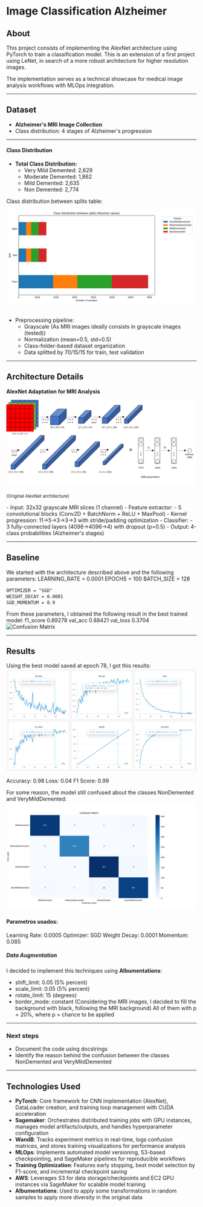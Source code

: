 # Image Classification Alzheimer

## About

This project consists of implementing the AlexNet architecture using PyTorch to train a classification model.
This is an extension of a first project using LeNet, in search of a more robust architecture for higher resolution images.

The implementation serves as a technical showcase for medical image analysis workflows with MLOps integration.

----------------

## Dataset
- **Alzheimer's MRI Image Collection**
- Class distribution: 4 stages of Alzheimer's progression
---------------------------------
#### Class Distribution

- **Total Class Distribution:**
  - Very Mild Demented: 2,629
  - Moderate Demented: 1,862
  - Mild Demented: 2,635
  - Non Demented: 2,774

Class distribution between splits table:

<img src="data/notes/Figure_2.png" alt="Confusion Matrix" width="500"/>
<br></br>

- Preprocessing pipeline:
  - Grayscale (As MRI images ideally consists in grayscale images (tested))
  - Normalization (mean=0.5, std=0.5)
  - Class-folder-based dataset organization
  - Data splitted by 70/15/15 for train, test validation

--------------------

## Architecture Details
**AlexNet Adaptation for MRI Analysis**

<img src="data/notes/alexnet_arch.png" alt="AlexNet architecture" width="500"/>
<p><small>(Original AlexNet architecture)</small></p>
- Input: 32x32 grayscale MRI slices (1 channel)
- Feature extractor:
  - 5 convolutional blocks (Conv2D + BatchNorm + ReLU + MaxPool)
  - Kernel progression: 11→5→3→3→3 with stride/padding optimization
- Classifier:
  - 3 fully-connected layers (4096→4096→4) with dropout (p=0.5)
  - Output: 4-class probabilities (Alzheimer's stages)

---------------

## Baseline

We started with the architecture described above and the following parameters:
    LEARNING_RATE = 0.0001
    EPOCHS = 100
    BATCH_SIZE = 128

    OPTIMIZER = "SGD"
    WEIGHT_DECAY = 0.0001
    SGD_MOMENTUM = 0.9

From these parameters, I obtained the following result in the best trained model:
f1_score 0.89278
val_acc 0.88421
val_loss 0.3704
<img src="wandb/offline-run-20250304_195409-cad-alexnet-classification-RGB-2025-03-04-19-48-33-470-a3dh41-algo-1/files/media/images/confusion_matrix_image_100_34ec8d483df2e72a2f4b.png" alt="Confusion Matrix" width="500"/>

--------------

## Results

Using the best model saved at epoch 78, I got this results:
<img src="data/notes/val_chart.png">

Accuracy: 0.98
Loss: 0.04
F1 Score: 0.99

For some reason, the model still confused about the classes NonDemented and VeryMildDemented:
<img src= "data/notes/Figure_1.png">

#### Parametros usados:
Learning Rate: 0.0005
Optimizer: SGD
Weight Decay: 0.0001
Momentum: 0.085

##### Data Augmentation

I decided to implement this techniques using **Albumentations**:
- shift_limit: 0.05 (5% percent)
- scale_limit: 0.05 (5% percent)
- rotate_limit: 15 (degrees)
- border_mode: constant (Considering the MRI images, I decided to fill the background with black, following the MRI background)
All of them with p = 20%, where p = chance to be applied 

------------------------

### Next steps

- Document the code using docstrings
- Identify the reason behind the confusion between the classes NonDemented and VeryMildDemented

-----------------


## Technologies Used
- **PyTorch**: Core framework for CNN implementation (AlexNet), DataLoader creation, and training loop management with CUDA acceleration
- **Sagemaker**: Orchestrates distributed training jobs with GPU instances, manages model artifacts/outputs, and handles hyperparameter configuration
- **WandB**: Tracks experiment metrics in real-time, logs confusion matrices, and stores training visualizations for performance analysis
- **MLOps**: Implements automated model versioning, S3-based checkpointing, and SageMaker pipelines for reproducible workflows
- **Training Optimization**: Features early stopping, best model selection by F1-score, and incremental checkpoint saving
- **AWS**: Leverages S3 for data storage/checkpoints and EC2 GPU instances via SageMaker for scalable model training
- **Albumentations**: Used to apply some transformations in random samples to apply more diversity in the original data







